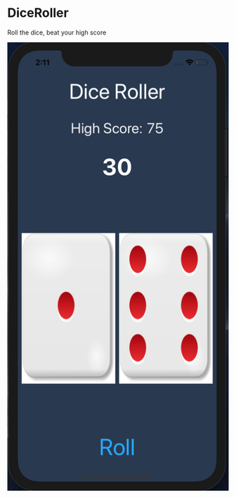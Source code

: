 # DiceRoller
Roll the dice, beat your high score

![alt tag](https://github.com/bpbista/DiceRoller/blob/master/DiceRoller/images/diceRolls.png "Playing Dice Roll")
